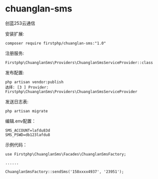# chuanglan-sms
创蓝253云通信

安装扩展:

	composer require firstphp/chuanglan-sms:"1.0"


注册服务:

    Firstphp\ChuanglanSms\Providers\ChuanglanSmsServiceProvider::class


发布配置:

	php artisan vendor:publish
	选择: [3 ] Provider: Firstphp\ChuanglanSms\Providers\ChuanglanSmsServiceProvider


发送日志表:

    php artisan migrate


编辑.env配置：

	SMS_ACCOUNT=lafdu83d
	SMS_PSWD=db123lafdu8

示例代码：

    use Firstphp\ChuanglanSms\Facades\ChuanglanSmsFactory;

    ......

    ChuanglanSmsFactory::sendSms('158xxxx4937', '23951');
